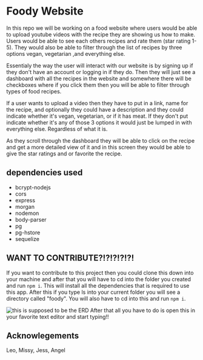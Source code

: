 # Foody Website

In this repo we will be working on a food website where users would be able to upload youtube videos with the recipe they are showing us how to make. Users would be able to see each others recipes and rate them (star rating 1-5). They would also be able to filter through the list of recipes by three options vegan, vegetarian ,and everything else. 

Essentialy the way the user will interact with our website is by signing up if they don't have an account or logging in if they do. Then they will just see a dashboard with all the recipes in the website and somewhere there will be checkboxes where if you click them then you will be able to filter through types of food recipes. 

If a user wants to upload a video then they have to put in a link, name for the recipe, and optionally they could have a description and they could indicate whether it's vegan, vegetarian, or if it has meat. If they don't put indicate whether it's any of those 3 options it would just be lumped in with everything else. Regardless of what it is. 

As they scroll through the dashboard they will be able to click on the recipe and get a more detailed view of it and in this screen they would be able to give the star ratings and or favorite the recipe.

## dependencies used
+ bcrypt-nodejs
+ cors 
+ express 
+ morgan 
+ nodemon 
+ body-parser
+ pg 
+ pg-hstore 
+ sequelize 

## WANT TO CONTRIBUTE?!?!?!?!?!
If you want to contribute to this project then you could clone this down into your machine and after that you will have to cd into the folder you created and run ```npm i```. This will install all the dependencies that is required to use this app. After this if you type ls into your current folder you will see a directory called "foody". You will also have to cd into this and run ```npm i```.

![this is supposed to be the ERD](https://github.com/angeljuarez77/foody_app/blob/master/p3_proposal/pg6.jpg)
After that all you have to do is open this in your favorite text editor and start typing!!
## Acknowlegements 
Leo, Missy, Jess, Angel